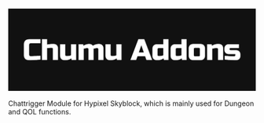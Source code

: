 <p align="center">
    <img src="assets/ChumuAddons1500x500.png" alt="ChumuAddons">
</p>

Chattrigger Module for Hypixel Skyblock, which is mainly used for Dungeon and QOL functions.

